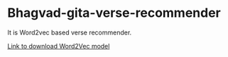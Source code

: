 # Bhagvad-gita-verse-recommender
It is Word2vec based verse recommender.

<a href="https://code.google.com/archive/p/word2vec/"> Link to download Word2Vec model </a>
